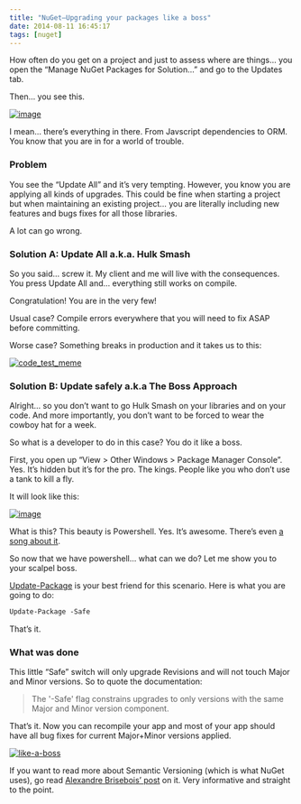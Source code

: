 ```yaml
---
title: "NuGet–Upgrading your packages like a boss"
date: 2014-08-11 16:45:17
tags: [nuget]
---
```


How often do you get on a project and just to assess where are things… you open the “Manage NuGet Packages for Solution…” and go to the Updates tab.

Then… you see this.

[![image](http://blog.decayingcode.com/posts/files/010e108a-8c5d-446e-8236-d66baf5127fd.png "image")](http://blog.decayingcode.com/posts/files/b2c1e487-3473-478f-8171-4ceaa527de12.png)

I mean… there’s everything in there. From Javscript dependencies to ORM. You know that you are in for a world of trouble.

### Problem

You see the “Update All” and it’s very tempting. However, you know you are applying all kinds of upgrades. This could be fine when starting a project but when maintaining an existing project… you are literally including new features and bugs fixes for all those libraries.

A lot can go wrong. 

### Solution A: Update All a.k.a. Hulk Smash

So you said… screw it. My client and me will live with the consequences. You press Update All and… everything still works on compile.

Congratulation! You are in the very few! 

Usual case? Compile errors everywhere that you will need to fix ASAP before committing. 

Worse case? Something breaks in production and it takes us to this:

[![code_test_meme](http://blog.decayingcode.com/posts/files/cfd8e201-b3b0-48f0-8b82-affdf6e9ad54.jpg "code_test_meme")](http://blog.decayingcode.com/posts/files/e14f87dd-fcdc-4e56-bfd1-833918233790.jpg)

### Solution B: Update safely a.k.a The Boss Approach 

Alright… so you don’t want to go Hulk Smash on your libraries and on your code. And more importantly, you don’t want to be forced to wear the cowboy hat for a week.

So what is a developer to do in this case? You do it like a boss.

First, you open up “View &gt; Other Windows &gt; Package Manager Console”. Yes. It’s hidden but it’s for the pro. The kings. People like you who don’t use a tank to kill a fly.

It will look like this: 

[![image](http://blog.decayingcode.com/posts/files/3858e876-2a72-4b15-8a82-d20f8f5bc5fb.png "image")](http://blog.decayingcode.com/posts/files/b1525815-df40-4567-b016-b01b8588dc74.png)

What is this? This beauty is Powershell. Yes. It’s awesome. There’s even [a song about it](https://www.youtube.com/watch?v=Z42M8GT4lSc). 

So now that we have powershell… what can we do? Let me show you to your scalpel boss. 

[Update-Package](http://docs.nuget.org/docs/reference/package-manager-console-powershell-reference#Update-Package) is your best friend for this scenario. Here is what you are going to do:

```ps
Update-Package -Safe
```

That’s it.

### What was done

This little “Safe” switch will only upgrade Revisions and will not touch Major and Minor versions. So to quote the documentation:

> The '-Safe' flag constrains upgrades to only versions with the same Major and Minor version component.

That’s it. Now you can recompile your app and most of your app should have all bug fixes for current Major+Minor versions applied.

[![like-a-boss](http://blog.decayingcode.com/posts/files/4c5dc1e5-8454-4f8e-b328-4fe70c0ba56f.jpg "like-a-boss")](http://blog.decayingcode.com/posts/files/29bc51b6-92bb-4647-b51f-776d96fad2bd.jpg)

If you want to read more about Semantic Versioning (which is what NuGet uses), go read [Alexandre Brisebois’ post](http://alexandrebrisebois.wordpress.com/2014/08/11/how-do-you-version-packages/) on it. Very informative and straight to the point.
